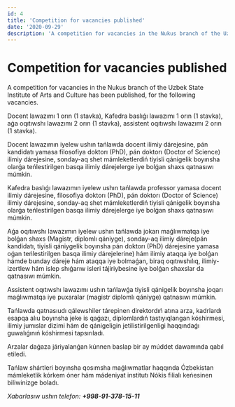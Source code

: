 ```yaml
---
id: 4
title: 'Competition for vacancies published'
date: '2020-09-29'
description: 'A competition for vacancies in the Nukus branch of the Uzbek State Institute of Arts and Culture has been published, for the following vacancies'
---
```


# Competition for vacancies published

A competition for vacancies in the Nukus branch of the Uzbek State Institute of Arts and Culture has been published, for the following vacancies.

Docent lawazımı 1 orın (1 stavka), Kafedra baslıǵı lawazımı 1 orın (1 stavka), aǵa oqıtıwshı lawazımı 2 orın (1 stavka), assistent oqıtıwshı lawazımı 2 orın (1 stavka).

Docent lawazımın iyelew ushın tańlawda docent ilimiy dárejesine, pán kandidatı yamasa filosofiya doktorı (PhD), pán doktorı (Doctor of Science) ilimiy dárejesine, sonday-aq shet mámleketlerdiń tiyisli qánigelik boyınsha olarǵa teńlestirilgen basqa ilimiy dárejelerge iye bolǵan shaxs qatnasıwı múmkin.

Kafedra baslıǵı lawazımın iyelew ushın tańlawda professor yamasa docent ilimiy dárejesine, filosofiya doktorı (PhD), pán doktorı (Doctor of Science) ilimiy dárejesine, sonday-aq shet mámleketlerdiń tiyisli qánigelik boyınsha olarǵa teńlestirilgen basqa ilimiy dárejelerge iye bolǵan shaxs qatnasıwı múmkin.

Aǵa oqıtıwshı lawazımın iyelew ushın tańlawda jokarı maǵlıwmatqa iye bolǵan shaxs (Magistr, diplomlı qániyge), sonday-aq ilimiy dáreje(pán kandidatı, tiyisli qániygelik boyınsha pán doktorı (PhD) dárejesine yamasa oǵan teńlestirilgen basqa ilimiy dárejelerine) hám ilimiy ataqqa iye bolǵan hámde bunday dáreje hám ataqqa iye bolmaǵan, biraq oqıtıwshılıq, ilimiy-izertlew hám islep shıǵarıw isleri tájiriybesine iye bolǵan shaxslar da qatnasıwı múmkin.

Assistent oqıtıwshı lawazımı ushın tańlawǵa tiyisli qánigelik boyınsha joqarı maǵlıwmatqa iye puxaralar (magistr diplomlı qániyge) qatnasıwı múmkin.

Tańlawda qatnasıudı qálewshiler tárepinen direktordıń atına arza, kadrlardı esapqa alıu boyınsha jeke is qaǵazı, diplomlardıń tastıyıqlangan kóshirmesi, ilimiy jumıslar dizimi hám de qánigeligin jetilistirilgenligi haqqındaǵı guwalıǵınıń kóshirmesi tapsırıladı.

Arzalar daǵaza járiyalanǵan kúnnen baslap bir ay múddet dawamında qabıl etiledi.

Tańlaw shártleri boyınsha qosımsha maǵlıwmatlar haqqında Ózbekistan mámleketlik kórkem óner hám mádeniyat institutı Nókis filialı keńesinen biliwinizge boladı.

_Xabarlasıw ushın telefon: **+998-91-378-15-11**_

